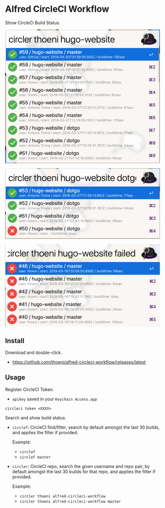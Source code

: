 # Alfred CircleCI Workflow

Show CircleCI Build Status.

![](./image1.png)

![](./image2.png)

![](./image3.png)

## Install

Download and double-click.

- https://github.com/thoeni/alfred-circleci-workflow/releases/latest

## Usage

Register CircleCI Token.

- `apikey` saved in your `Keychain Access.app`

```
circleci token <XXXX>
```

Search and show build status.

* `circlef`: CircleCI find/filter, search by default amongst the last 30 builds, and applies the filter if provided.

	Example:
   - `circlef`
   - `circlef master`

* `circler`: CircleCI repo, search the given username and repo pair, by default amongst the last 30 builds for that repo, and applies the filter if provided.

	Example:
	- `circler thoeni alfred-circleci-workflow`
	- `circler thoeni alfred-circleci-workflow master`